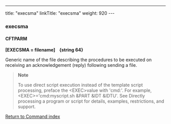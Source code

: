 ---
title: "execsma"
linkTitle: "execsma"
weight: 920
---<span id="execsma"></span>

### execsma

<span id="execsma_CFTPARM"></span>

#### CFTPARM

****[EXECSMA = filename]
   {string
64}****

Generic name of the file describing the procedures to be executed on
receiving an acknowledgement (reply) following sending a file.

> **Note**
>
> To use direct script execution instead of the template script processing, preface the &lt;EXEC>value with 'cmd:'. For example, &lt;EXEC>='cmd:myscript.sh &PART &IDT &IDTU'. See Directly processing a program or script for details, examples, restrictions, and support.

[Return to Command index](../../)
